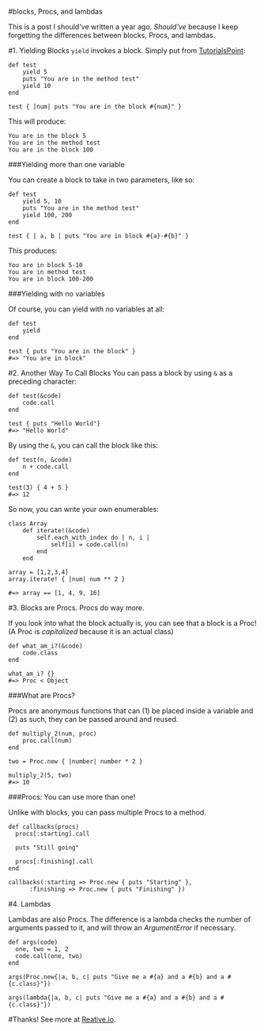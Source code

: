 #blocks, Procs, and lambdas

This is a post I should've written a year ago. *Should've* because I keep forgetting the differences between blocks, Procs, and lambdas.

#1. Yielding Blocks
`yield` invokes a block. Simply put from [TutorialsPoint](http://www.tutorialspoint.com/ruby/ruby_blocks.htm):

	def test
		yield 5
		puts "You are in the method test"
		yield 10
	end	
	
	test { |num| puts "You are in the block #{num}" }

This will produce: 

	You are in the block 5
	You are in the method test
	You are in the block 100

###Yielding more than one variable

You can create a block to take in two parameters, like so:

	def test
		yield 5, 10
		puts "You are in the method test"		
		yield 100, 200	
	end
	
	test { | a, b | puts "You are in block #{a}-#{b}" }	
This produces:
	
	You are in block 5-10
	You are in method test
	You are in block 100-200

###Yielding with no variables

Of course, you can yield with no variables at all:

	def test
		yield
	end
	
	test { puts "You are in the block" }
	#=> "You are in block"
	
#2. Another Way To Call Blocks
You can pass a block by using `&` as a preceding character:

	def test(&code)
		code.call
	end
	
	test { puts "Hello World"}
	#=> "Hello World"	
	
By using the `&`, you can call the block like this:

	def test(n, &code)
		n + code.call
	end
	
	test(3) { 4 + 5 }
	#=> 12So now, you can write your own enumerables:

	class Array
		def iterate!(&code)
			self.each_with_index do | n, i |
				self[i] = code.call(n)
			end
		end
		
	array = [1,2,3,4]
	array.iterate! { |num| num ** 2 }
		
	#=> array == [1, 4, 9, 16]
#3. Blocks are Procs. Procs do way more.

If you look into what the block actually is, you can see that a block is a Proc! (A Proc is *capitalized* because it is an actual class)

	def what_am_i?(&code)
		code.class
	end
	
	what_am_i? {}
	#=> Proc < Object	
###What are Procs?

Procs are anonymous functions that can (1) be placed inside a variable and (2) as such, they can be passed around and reused. 

	def multiply_2(num, proc)
		proc.call(num)
	end
	
	two = Proc.new { |number| number * 2 }
		
	multiply_2(5, two)
	#=> 10 
	
###Procs: You can use more than one!

Unlike with blocks, you can pass multiple Procs to a method.

	def callbacks(procs)
	  procs[:starting].call
	
	  puts "Still going"

	  procs[:finishing].call
	end

	callbacks(:starting => Proc.new { puts "Starting" },
          :finishing => Proc.new { puts "Finishing" })
          
#4. Lambdas

Lambdas are also Procs. The difference is a lambda checks the number of arguments passed to it, and will throw an *ArgumentError* if necessary.

	def args(code)
	  one, two = 1, 2
	  code.call(one, two)
	end

	args(Proc.new{|a, b, c| puts "Give me a #{a} and a #{b} and a #{c.class}"})

	args(lambda{|a, b, c| puts "Give me a #{a} and a #{b} and a #{c.class}"})


#Thanks!
See more at [Reative.io](http://www.reactive.io/tips/2008/12/21/understanding-ruby-blocks-procs-and-lambdas/).
